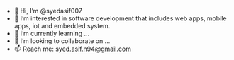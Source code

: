 - 👋 Hi, I’m @syedasif007
- 👀 I’m interested in software development that includes web apps, mobile apps, iot and embedded system.
- 🌱 I’m currently learning ...
- 💞️ I’m looking to collaborate on ...
- 📫 Reach me: syed.asif.n94@gmail.com

<!---
syedasif007/syedasif007 is a ✨ special ✨ repository because its `README.md` (this file) appears on your GitHub profile.
You can click the Preview link to take a look at your changes.
--->
